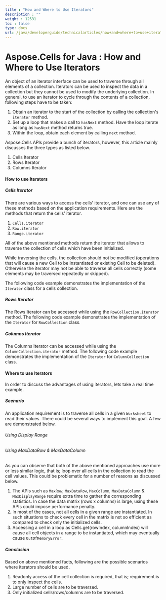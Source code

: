 ```yaml
---
title : "How and Where to Use Iterators" 
description : "" 
weight : 12531 
toc : false
type: docs
url: /java/developerguide/technicalarticles/how+and+where+to+use+iterators/
---
```


# Aspose.Cells for Java : How and Where to Use Iterators


An object of an iterator interface can be used to traverse through all elements of a collection. Iterators can be used to inspect the data in a collection but they cannot be used to modify the underlying collection. In general, to use an iterator to cycle through the contents of a collection, following steps have to be taken:

1.  Obtain an iterator to the start of the collection by calling the collection's `iterator` method.
2.  Set up a loop that makes a call to `hasNext` method. Have the loop iterate as long as `hasNext` method returns true.
3.  Within the loop, obtain each element by calling `next` method.

Aspose.Cells APIs provide a bunch of iterators, however, this article mainly discusses the three types as listed below.

1.  Cells Iterator
2.  Rows Iterator
3.  Columns Iterator

#### How to use Iterators

##### Cells Iterator

There are various ways to access the cells' iterator, and one can use any of these methods based on the application requirements. Here are the methods that return the cells' iterator.

1.  `Cells.iterator`
2.  `Row.iterator`
3.  `Range.iterator`

All of the above mentioned methods return the iterator that allows to traverse the collection of cells which have been initialized.

While traversing the cells, the collection should not be modified (operations that will cause a new Cell to be instantiated or existing Cell to be deleted). Otherwise the iterator may not be able to traverse all cells correctly (some elements may be traversed repeatedly or skipped).

The following code example demonstrates the implementation of the `Iterator` class for a cells collection.


##### Rows Iterator

The Rows Iterator can be accessed while using the `RowCollection.iterator` method. The following code example demonstrates the implementation of the `Iterator` for `RowCollection` class.

##### Columns Iterator

The Columns Iterator can be accessed while using the `ColumnCollection.iterator` method. The following code example demonstrates the implementation of the `Iterator` for `ColumnCollection` class.

#### Where to use Iterators

In order to discuss the advantages of using iterators, lets take a real time example.

##### Scenario

An application requirement is to traverse all cells in a given `Worksheet` to read their values. There could be several ways to implement this goal. A few are demonstrated below.

###### Using Display Range

###### Using MaxDataRow & MaxDataColumn

As you can observe that both of the above mentioned approaches use more or less similar logic, that is; loop over all cells in the collection to read the cell values. This could be problematic for a number of reasons as discussed below.

1.  The APIs such as `MaxRow`, `MaxDataRow`, `MaxColumn`, `MaxDataColumn` & `MaxDisplayRange` require extra time to gather the corresponding statistics. In case the data matrix (rows x columns) is large, using these APIs could impose performance penalty.
2.  In most of the cases, not all cells in a given range are instantiated. In such situations to check every cell in the matrix is not so efficient as compared to check only the initialized cells.
3.  Accessing a cell in a loop as Cells.get(rowIndex, columnIndex) will cause all cell objects in a range to be instantiated, which may eventually cause `OutOfMemoryError`.

##### Conclusion

Based on above mentioned facts, following are the possible scenarios where iterators should be used.

1.  Readonly access of the cell collection is required, that is; requirement is to only inspect the cells.
2.  Large number of cells are to be traversed.
3.  Only initialized cells/rows/columns are to be traversed.


